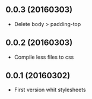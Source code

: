 ## 0.0.3 (20160303)

* Delete body > padding-top

## 0.0.2 (20160303)

* Compile less files to css

## 0.0.1 (20160302)

* First version whit stylesheets